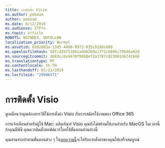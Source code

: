 ```yaml
---
title: การติดตั้ง Visio
ms.author: pebaum
author: pebaum
ms.date: 6/12/2018
ms.audience: ITPro
ms.topic: article
ROBOTS: NOINDEX, NOFOLLOW
localization_priority: Normal
ms.assetid: 0162885a-13d5-4400-9972-935c9186c608
ms.openlocfilehash: 58fcd20751861add0269a1f71cb896c79b48a92d
ms.sourcegitcommit: dd43cc0a9470f98b8ef2a3787c823801d674c666
ms.translationtype: MT
ms.contentlocale: th-TH
ms.lasthandoff: 02/12/2019
ms.locfileid: "29906571"
---
```

# <a name="setting-up-visio"></a>การติดตั้ง Visio

ดูเหมือนว่าคุณต้องการวิธีใช้การตั้งค่า Visio กับการสมัครใช้งานของ Office 365
  
การแจ้งเตือนสำหรับผู้ใช้ Mac: ผลิตภัณฑ์ Visio คุณยังไม่พร้อมใช้งานสำหรับ MacOS ในเวลานี้ ถ้าคุณมีพีซี คุณควรติดตั้งซอฟต์แวร์โดยใช้ขั้นตอนด้านล่างนี้
  
คุณสามารถทำตามขั้นตอนต่าง ๆ ใน[บทความนี้](https://support.office.com/article/f98f21e3-aa02-4827-9167-ddab5b025710.aspx)จะได้รับการตั้งค่าของคุณให้เสร็จสมบูรณ์ 
  

